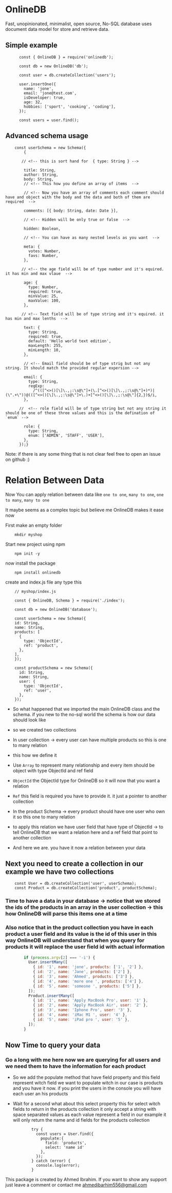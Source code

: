 # OnlineDB

Fast, unopinionated, minimalist, open source, No-SQL database uses document data model for store and retrieve data.

## Simple example

          const { OnlineDB } = require('onlinedb');

          const db = new OnlineDB('db');

          const user = db.createCollection('users');

          user.insertOne({
            name: 'jone',
            email: 'jone@test.com',
            isDeveloper: true,
            age: 32,
            hobbies: ['sport', 'cooking', 'coding'],
          });

          const users = user.find();

## Advanced schema usage 
        const userSchema = new Schema({
            {

           // <!-- this is sort hand for  { type: String } -->
           
            title: String,  
            author: String,
            body: String,
            // <!-- This how you define an array of items  -->
            
            // <!-- Now you have an array of comments each comment should have and object with the body and the data and both of them are required  -->
            
            comments: [{ body: String, date: Date }],
            
            // <!-- Hidden will be only true or false  -->
            
            hidden: Boolean, 
            
            // <!-- You can have as many nested levels as you want  -->
            
            meta: {
              votes: Number,
              favs: Number,
            },
            
           // <!-- the age field will be of type number and it's equired. it has min and max vlaue  -->
           
            age: {
              type: Number,
              required: true,
              minValue: 25,
              maxValue: 100,
            },
            
           // <!-- Text field will be of type string and it's equired. it has min and max lenths  -->
           
            text: {
              type: String,
              required: true,
              default: 'Hello world text edition',
              maxLength: 255,
              minLength: 10,
            },
            
            // <!-- Email field should be of type strig but not any string. It should match the provided regular expersion -->
            
            email: {
              type: String,
              regExp:
                /^(([^<>()[\]\.,;:\s@\"]+(\.[^<>()[\]\.,;:\s@\"]+)*)|(\".+\"))@(([^<>()[\]\.,;:\s@\"]+\.)+[^<>()[\]\.,;:\s@\"]{2,})$/i,
            },
            
          //  <!-- role field will be of type string but not any string it should be one of these three values and this is the defination of `enum` -->
          
            role: {
              type: String,
              enum: ['ADMIN', 'STAFF', 'USER'],
            },
          });}


Note: if there is any some thing that is not clear feel free to open an issue on github :)

#
# Relation Between Data

Now You can apply relation between data like `one to one`, `many to one`, `one to many`, `many to one` 

It maybe seems as a complex topic but believe me OnlineDB makes it ease now 

First make an empty folder

        mkdir myshop

Start new project using npm

        npm init -y

now install the package

        npm install onlinedb 

create and index.js file any type this

        // myshop/index.js 

        const { OnlineDB, Schema } = require('./index');

        const db = new OnlineDB('database');

        const userSchema = new Schema({
        id: String,
        name: String,
        products: [
          {
            type: 'ObjectId',
            ref: 'product',
          },
        ],
        });

        const productSchema = new Schema({
          id: String,
          name: String,
          user: {
            type: 'ObjectId',
            ref: 'user',
          },
        });

* So what happened that we imported the main OnlineDB class and the schema. if you new to the no-sql world the schema is how our data should look like

* so we created two collections

* In user collection → every user can have multiple products so this is one to many relation

* this how we define it

* Use `Array` to represent many relationship and every item should be object with type ObjectId and ref field

* `ObjectId`
the ObjectId type for OnlineDB so it will now that you want a relation

* `Ref` this field is required you have to provide it. it just a pointer to another collection

* In the product Schema → every product should have one user who own it so this one to many relation

* to apply this relation we have user field that have type of ObjectId → to tell OnlineDB that we want a relation here and a ref field that point to another collection

* And here we are. you have it now a relation between your data

## Next you need to create a collection in our example we have two collections
        const User = db.createCollection('user', userSchema);
        const Product = db.createCollection('product', productSchema);

### Time to have a data in your database → notice that we stored the ids of the products in an array in the user collection → this how OnlineDB will parse this items one at a time


### Also notice that in the product collection you have in each product a user field and its value is the id of this user in this way OnlineDB will understand that when you query for products it will replace the user field id with actual information
```js
        if (process.argv[2] === '-i') {
          User.insertMany([
            { id: '1', name: 'jone', products: ['1', '2'] },
            { id: '2', name: 'Jane', products: ['2'] },
            { id: '3', name: 'Ahmed', products: ['3'] },
            { id: '4', name: 'more one ', products: ['4'] },
            { id: '5', name: 'someone ', products: ['5'] },
          ]);
          Product.insertMany([
            { id: '1', name: 'Apply MacBook Pro', user: '1' },
            { id: '2', name: 'Apply MacBook Air', user: '2' },
            { id: '3', name: 'Iphone Pro', user: '3' },
            { id: '4', name: 'iMac M1 ', user: '4' },
            { id: '5', name: 'iPad pro ', user: '5' },
          ]);
        }
```
## Now Time to query your data
### Go a long with me here now we are querying for all users and we need them to have the information for each product
* So we add the populate method that have field property and this field represent witch field we want to populate witch in our case is products and you have it now. if you print the users in the console you will have each user an his products
* Wait for a second what about this select property this for select witch fields to return in the products collection it only accept a string with space separated values as each value represent a field in our example it will only return the name and id fields for the products collection

              try {
                const users = User.find({
                  populate:{
                    field: 'products',
                    select: 'name id'
                  },
                });
              } catch (error) {
                console.log(error);
              }

This package is created by Ahmed Ibrahim. If you want to show any support just leave a comment or contact me ahmedibarhim556@gmail.com
